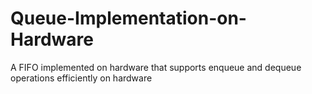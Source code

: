 # Queue-Implementation-on-Hardware
A FIFO implemented on hardware that supports enqueue and dequeue operations efficiently on hardware

